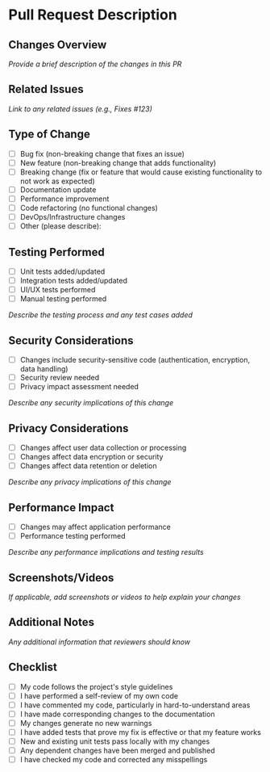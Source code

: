 # Pull Request Description

## Changes Overview
*Provide a brief description of the changes in this PR*

## Related Issues
*Link to any related issues (e.g., Fixes #123)*

## Type of Change
- [ ] Bug fix (non-breaking change that fixes an issue)
- [ ] New feature (non-breaking change that adds functionality)
- [ ] Breaking change (fix or feature that would cause existing functionality to not work as expected)
- [ ] Documentation update
- [ ] Performance improvement
- [ ] Code refactoring (no functional changes)
- [ ] DevOps/Infrastructure changes
- [ ] Other (please describe):

## Testing Performed
- [ ] Unit tests added/updated
- [ ] Integration tests added/updated
- [ ] UI/UX tests performed
- [ ] Manual testing performed

*Describe the testing process and any test cases added*

## Security Considerations
- [ ] Changes include security-sensitive code (authentication, encryption, data handling)
- [ ] Security review needed
- [ ] Privacy impact assessment needed

*Describe any security implications of this change*

## Privacy Considerations
- [ ] Changes affect user data collection or processing
- [ ] Changes affect data encryption or security
- [ ] Changes affect data retention or deletion

*Describe any privacy implications of this change*

## Performance Impact
- [ ] Changes may affect application performance
- [ ] Performance testing performed

*Describe any performance implications and testing results*

## Screenshots/Videos
*If applicable, add screenshots or videos to help explain your changes*

## Additional Notes
*Any additional information that reviewers should know*

## Checklist
- [ ] My code follows the project's style guidelines
- [ ] I have performed a self-review of my own code
- [ ] I have commented my code, particularly in hard-to-understand areas
- [ ] I have made corresponding changes to the documentation
- [ ] My changes generate no new warnings
- [ ] I have added tests that prove my fix is effective or that my feature works
- [ ] New and existing unit tests pass locally with my changes
- [ ] Any dependent changes have been merged and published
- [ ] I have checked my code and corrected any misspellings